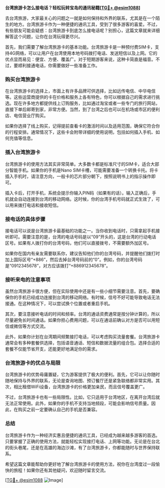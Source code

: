 **台湾旅游卡怎么接电话？轻松玩转宝岛的通讯秘籍[[TG💪+ @esim1088](https://t.me/s/esim1088)]**

去台湾旅游，大家最关心的问题之一就是如何保持和外界的联系，尤其是在一个陌生的地方。台湾旅游卡作为一种便捷的通讯工具，受到了很多游客的喜爱。不过，有些朋友可能会疑惑：台湾旅游卡到底怎么接电话呢？别担心，这篇文章就来详细解答这个问题，让你在台湾玩得更尽兴。

首先，我们需要了解台湾旅游卡的基本功能。台湾旅游卡是一种预付费SIM卡，支持4G网络，可以让用户在台湾使用本地号码拨打电话、发送短信以及上网。它的优点显而易见：便宜、方便、覆盖广。对于短期游客来说，这种卡简直是福音。不过，要顺利接通电话，你需要做好一些准备工作。

### **购买台湾旅游卡**
在台湾旅游卡的选择上，市面上有许多品牌可供选择，比如远传电信、中华电信等。这些运营商提供的卡在价格和服务上各有特色，你可以根据自己的需求进行挑选。现在许多地方都提供线上订购服务，比如通过淘宝或者一些专门的旅行网站，直接下单后邮寄到家，非常方便。当然，到了台湾之后也可以在机场或市区的便利店、电信营业厅购买。

如果你选择了线上购买，记得提前查看卡的激活时间以及适用范围，确保它符合你的行程安排。通常情况下，这些卡会附带详细的使用说明，包括如何插入手机、如何充值等信息。

### **插入台湾旅游卡**
台湾旅游卡的使用方法其实非常简单。大多数卡都是标准尺寸的SIM卡，适合大部分智能手机。如果你的手机是Nano SIM卡槽，可能需要准备一个转换卡托。将卡插入手机时，请注意方向，一般卡的芯片部分朝下，按照说明书上的指示操作即可。

插入卡后，打开手机，系统会提示你输入PIN码（如果有的话）。输入正确后，手机就会自动连接到台湾的移动网络。这时候，你的台湾手机号码就正式生效了，可以用来拨打电话和接收短信。

### **接电话的具体步骤**
接电话可以说是台湾旅游卡最基础的功能之一。当你收到电话时，只需拿起手机接听即可。需要注意的是，台湾的电话号码是以“09”开头的，这是台湾的行动电话区号。如果有人拨打你的台湾号码，他们可以直接拨号，不需要额外加区号。

如果你在国内有亲友需要联系你，建议告知他们你的台湾号码，并提醒他们拨打时加上国际区号“+886”，然后去掉台湾号码前的“0”。例如，你的台湾号码是“0912345678”，对方应该拨打“+886912345678”。

### **接听来电的注意事项**
虽然台湾旅游卡很方便，但在实际使用中还是有一些小细节需要注意。首先，要确保你的手机已经成功连接到台湾的移动网络。有时候，信号不好可能导致电话无法接通。在这种情况下，可以尝试换个位置或者重启手机。

其次，要注意接听电话的时间和频率。台湾的通话资费通常是按分钟计算的，所以尽量避免长时间通话。如果你担心费用问题，可以在通话前确认对方是否可以用短信或微信等方式交流。

此外，如果你计划在台湾期间频繁接打电话，可以考虑购买流量套餐。台湾旅游卡通常会有多种套餐供选择，包括语音通话、短信和数据流量的组合包。选择合适的套餐不仅能节省开支，还能更好地满足你的需求。

### **台湾旅游卡的优点与局限**
台湾旅游卡的优势毋庸置疑，它为游客提供了极大的便利。首先，它可以让你随时随地保持与外界的联系，无论是查询地图、预订餐厅还是紧急联络都非常实用。其次，相比租借WiFi设备，台湾旅游卡的价格更加亲民，而且信号覆盖更广。

不过，台湾旅游卡也有一些局限性。比如，它只适用于台湾地区，在离开台湾后就无法正常使用。此外，如果你的手机不支持当地频段，可能会影响信号质量。因此，在购买之前一定要确认自己的手机是否兼容。

### **总结**
台湾旅游卡作为一种经济实惠且便捷的通讯工具，已经成为越来越多游客的首选。只要掌握了正确的使用方法，就能轻松实现接打电话、上网等功能。无论是在台北的街头巷尾，还是在高雄的海边沙滩，有了台湾旅游卡，你都能随时与世界保持联系。

希望这篇文章能帮助你更好地了解台湾旅游卡的使用方法，祝你在台湾度过一段愉快的旅程！如果你还有其他疑问，欢迎随时留言交流。

[[TG💪+ @esim1088](https://t.me/s/esim1088) ![Image](https://i.postimg.cc/4NQfJmqS/Snipaste-2025-05-13-00-14-12.png)]